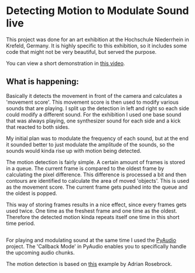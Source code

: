 # Detecting Motion to Modulate Sound live

This project was done for an art exhibition at the Hochschule Niederrhein in 
Krefeld, Germany.
It is highly specific to this exhibition, so it includes some code that might
not be very beautiful, but served the purpose.

You can view a short demonstration in [this video](https://youtu.be/IZAMerXr5zM "YouTube").
 
## What is happening:
Basically it detects the movement in front of the camera and calculates a 
'movement score'. This movement score is then used to modify various sounds
that are playing. I split up the detection in left and right so each side could 
modify a different sound. For the exhibition I used one base sound that was 
always playing, one synthesizer sound for each side and a kick that reacted to 
both sides.

My initial plan was to modulate the frequency of each sound, but at the end it 
sounded better to just modulate the amplitude of the sounds, so the sounds 
would kinda rise up with motion being detected.

The motion detection is fairly simple. A certain amount of frames is stored in
a queue. The current frame is compared to the oldest frame by calculating the 
pixel difference. This difference is processed a bit and then contours are 
identified to calculate the area of moved 'objects'. This is used as the 
movement score. The current frame gets pushed into the queue and the oldest is 
popped.

This way of storing frames results in a nice effect, since every frames gets
used twice. One time as the freshest frame and one time as the oldest. 
Therefore the detected motion kinda repeats itself one time in this short time
period.

##
For playing and modulating sound at the same time I used the 
[PyAudio](https://people.csail.mit.edu/hubert/pyaudio/docs/ "PyAudio Doc") 
project. The 'Callback Mode' in PyAudio enables you to specifically handle the 
upcoming audio chunks. 

The motion detection is based on [this](https://www.pyimagesearch.com/2015/05/25/basic-motion-detection-and-tracking-with-python-and-opencv/) 
example by Adrian Rosebrock.
